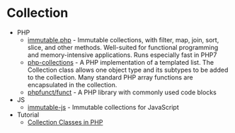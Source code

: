 # Collection
* PHP
    - [immutable.php](https://goo.gl/C5JaP4) - Immutable collections, with filter, map, join, sort, slice, and other methods. Well-suited for functional programming and memory-intensive applications. Runs especially fast in PHP7
    - [php-collections](https://goo.gl/bB27Wd) - A PHP implementation of a templated list. The Collection class allows one object type and its subtypes to be added to the collection. Many standard PHP array functions are encapsulated in the collection.
    - [phpfunct/funct](https://goo.gl/YAqB3t) - A PHP library with commonly used code blocks
* JS
    - [immutable-js](https://goo.gl/fcxBCC) - Immutable collections for JavaScript
* Tutorial
    - [Collection Classes in PHP](http://goo.gl/k7xoiA)
